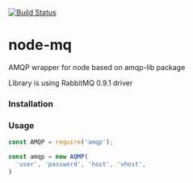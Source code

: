 [![Build Status](https://travis-ci.org/mKomorowski/node-mq.svg?branch=master)](https://travis-ci.org/mKomorowski/node-mq)

# node-mq
AMQP wrapper for node based on amqp-lib package

Library is using RabbitMQ 0.9.1 driver

### Installation

### Usage

```javascript
const AMQP = require('amqp');

const amqp = new AQMP(
  'user', 'password', 'host', 'vhost',
)
```